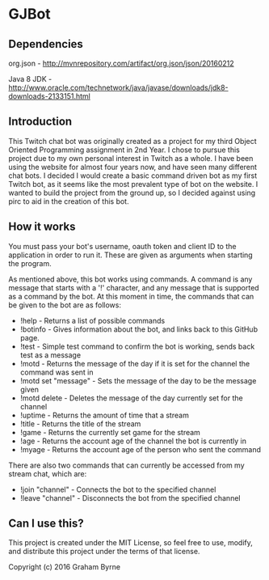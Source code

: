 # GJBot

## Dependencies 

org.json - http://mvnrepository.com/artifact/org.json/json/20160212

Java 8 JDK - http://www.oracle.com/technetwork/java/javase/downloads/jdk8-downloads-2133151.html

## Introduction

This Twitch chat bot was originally created as a project for my third Object Oriented Programming assignment in 2nd Year. I chose to pursue this project due to my own personal interest in Twitch as a whole. I have been using the website for almost four years now, and have seen many different chat bots. I decided I would create a basic command driven bot as my first Twitch bot, as it seems like the most prevalent type of bot on the website. I wanted to build the project from the ground up, so I decided against using pirc to aid in the creation of this bot.

## How it works

You must pass your bot's username, oauth token and client ID to the application in order to run it. These are given as arguments when starting the program.

As mentioned above, this bot works using commands. A command is any message that starts with a '!' character, and any message that is supported as a command by the bot. At this moment in time, the commands that can be given to the bot are as follows:

 * !help - Returns a list of possible commands
 * !botinfo - Gives information about the bot, and links back to this GitHub page.
 * !test - Simple test command to confirm the bot is working, sends back test as a message
 * !motd - Returns the message of the day if it is set for the channel the command was sent in
 * !motd set "message" - Sets the message of the day to be the message given
 * !motd delete - Deletes the message of the day currently set for the channel
 * !uptime - Returns the amount of time that a stream
 * !title - Returns the title of the stream
 * !game - Returns the currently set game for the stream
 * !age - Returns the account age of the channel the bot is currently in
 * !myage - Returns the account age of the person who sent the command
 
There are also two commands that can currently be accessed from my stream chat, which are:

 * !join "channel" - Connects the bot to the specified channel
 * !leave "channel" - Disconnects the bot from the specified channel
 
## Can I use this?

This project is created under the MIT License, so feel free to use, modify, and distribute this project under the terms of that license.

Copyright (c) 2016 Graham Byrne
 
